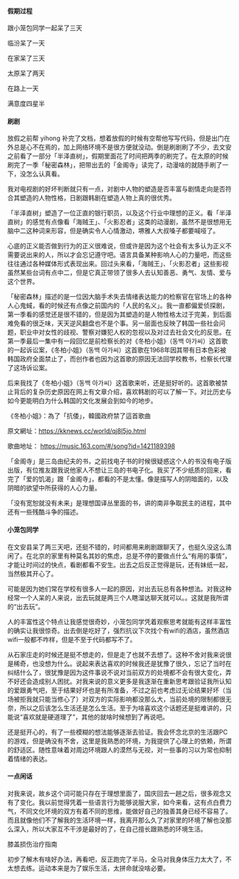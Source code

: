 #### 假期过程

跟小笼包同学一起呆了三天

临汾呆了一天

在家呆了三天

太原呆了两天

在路上一天

满意度四星半

#### 刷剧

放假之前帮 yihong 补完了文档，想着放假的时候有空帮他写写代码，但是出门在外总是心不在焉的，加上网络环境不是很方便就没动。倒是刷剧刷了不少，去文安之前看了一部分「半泽直树」，假期里面花了时间把两季的刷完了。在太原的时候刷完了一季「秘密森林」，把带出去的「金阁寺」读完了，动漫啥的就随手刷了一下，没怎么认真看。

我对电视剧的好坏判断就只有一点，对剧中人物的塑造是否丰富与剧情走向是否符合其塑造的人物性格，日剧跟韩剧在塑造人物上真的很优秀。

「半泽直树」塑造了一位正直的银行职员，以及这个行业中理想的正义。看「半泽直树」的感觉有点像看「海贼王」、「火影忍者」这类的动漫剧，虽然不是很想用无脑中二这种词来形容，但是确实令人心情激动，堺雅人大叔嗓子都要喊哑了。

心底的正义能否做到行为的正义很难说，但或许是因为这个社会有太多认为正义不需要说出来的人，所以才会忘记遵守吧。语言具备某种影响人心的力量吧，而这些往往通过各种媒体形式表现出来。回过头来看，「海贼王」、「火影忍者」这些影视虽然某些台词有点中二，但是它真正带领了很多人去认知善恶、勇气、友情、爱与这个世界。

「秘密森林」描述的是一位因大脑手术失去情绪表达能力的检察官在官场上的各种人心鬼蜮，看的时候还有点像之前国内的「人民的名义」。我一直都偏爱侦探剧，第一季看的感觉还是很不错的，但是因为其塑造的是人物性格太过于完美，到后面难免看的很乏味，天天逆风翻盘也不是个事。另一层面也反映了韩国一些社会问题，职业中对女性的歧视、警察对嫌犯人权的忽视以及对过去社会文化的反思。在第一季最后一集中有一段回忆是前检察长的对《冬柏小姐》（동백 아가씨）这首歌的一起诉讼案，《冬柏小姐》（동백 아가씨）这首歌在1968年因其带有日本色彩被韩国政府全面禁止了，而创作者也因为这首歌的原因无法回学校教书，检察长代理了这场诉讼案。

后来我找了《冬柏小姐》（동백 아가씨）这首歌来听，还是挺好听的。这首歌被禁止背后的复杂历史原因在网上有文章介绍，喜欢韩剧的可以了解一下。对比历史与如今更能明白为什么韩国的文化发展会到如今的地步。

《冬柏小姐》：為了「抗倭」，韓國政府禁了這首歌曲

原文網址：https://kknews.cc/world/qj8l5jo.html

歌曲地址： https://music.163.com/#/song?id=1421189398

「金阁寺」是三岛由纪夫的书，之前找电子书的时候很疑惑这个人的书没有电子版出版，有位推友跟我说他家人不想让三岛的书电子化。我买了不少纸质的回来，看完了「爱的饥渴」跟「金阁寺」，都看的不是太懂。像是描写人的阴暗面的，以及阴暗的欲望中所获得的人心力量。

 「没有宽恕就没有未来」是理想国译丛里面的书，讲的南非争取民主的进程，其中还有一些残酷斗争的描述。

#### 小笼包同学

在文安县呆了两三天吧，还挺不错的，时间都用来刷剧跟聊天了，也挺久没这么清闲了。在北京的家里有种莫名其妙的焦虑，总是不停的要做点什么“有用的事情”，才能让时间过的快点，看剧都看不安生。出去之后反正觉得是玩，还有妹纸一起，当然极其开心了。

可能是因为她们常在学校有很多人一起的原因，对出去玩总有各种想法。对我这种经常一个人呆的人来说，出去玩就是两三个人瞎溜达聊天就可以。。这就是我所谓的“出去玩”。

人的丰富性这个特点让我感觉很奇妙，小笼包同学凭着观察思考就能有这样丰富性的确实让我很惊奇。出去倒是吃好了，强烈抗议下次找个有wifi的酒店，虽然酒店wifi一般都不咋样，但是不至于代码都写不了。

从石家庄走的时候还是挺不想走的，但是走了也就不去想了。这种不舍对我来说很是稀奇，也没想为什么。说起来表达喜欢的时候我还是犹豫了很久，忘记了当时在纠结什么了，很犹豫是因为这件事说不说对当前双方的处境都不会有很大变化，弄不好还会造成别人困扰。对我来说的意义更多是我逐渐在重新思考跟验证我所认知的爱跟勇气吧，至于结果好坏也是有所准备，不过之前也考虑过无论结果好坏（当场被拒我就只能当修心了）对双方的实际影响都没那么大，当前处境的限制都很无奈，所以之后该怎么生活还是怎么生活。至于为啥喜欢这个话题还是挺难讲的，只能说“喜欢就是硬道理了”，其他的就啥时候想到了再说吧。

还是挺开心的，有了一些模糊的想法能够逐渐去验证。我会怀念北京的生活跟PC的游戏，但是确没有不舍，这里是我熟悉的环境，为我提供了心理上的依赖，所谓的舒适区。随性意味着对周边环境跟人的漠然与无视，对一些事的习以为常也抑制着情绪的表达。

#### 一点闲话

对我来说，故乡这个词可能只存在于理想里面了，国庆回去一趟之后，很多观念又有了变化。我以前觉得凭着一些语言行为能够说服大家，如今来看，这有点白费力气，不同文化环境的双方有着不同的思维，能做好自己的独善其身已经不容易了。而且就像他们不了解我的生活环境一样，我离开那么久了对家里的环境了解也没那么深入，所以大家互不干涉是最好的了，在自己擅长跟熟悉的环境生活。

膝盖损伤治疗指南

初步了解木有啥好办法，再看吧，反正跑完了半马，全马对我身体压力太大了，不太想去练。运动本来是为了娱乐生活，太拼命就没啥必要。
